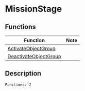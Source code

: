 # MissionStage
## Functions
| Function | Note |
|----------|------|
|[ActivateObjectGroup](ActivateObjectGroup.md)| |
|[DeactivateObjectGroup](DeactivateObjectGroup.md)| |
## Description
```
Functions: 2
```